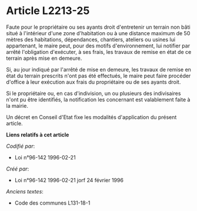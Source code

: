 # Article L2213-25

Faute pour le propriétaire ou ses ayants droit d'entretenir un terrain non bâti situé à l'intérieur d'une zone d'habitation
ou à une distance maximum de 50 mètres des habitations, dépendances, chantiers, ateliers ou usines lui appartenant, le maire
peut, pour des motifs d'environnement, lui notifier par arrêté l'obligation d'exécuter, à ses frais, les travaux de remise en
état de ce terrain après mise en demeure.

Si, au jour indiqué par l'arrêté de mise en demeure, les travaux de remise en état du terrain prescrits n'ont pas été
effectués, le maire peut faire procéder d'office à leur exécution aux frais du propriétaire ou de ses ayants droit.

Si le propriétaire ou, en cas d'indivision, un ou plusieurs des indivisaires n'ont pu être identifiés, la notification les
concernant est valablement faite à la mairie.

Un décret en Conseil d'Etat fixe les modalités d'application du présent article.

**Liens relatifs à cet article**

_Codifié par_:

  - Loi n°96-142 1996-02-21

_Créé par_:

  - Loi n°96-142 1996-02-21 jorf 24 février 1996

_Anciens textes_:

  - Code des communes L131-18-1
